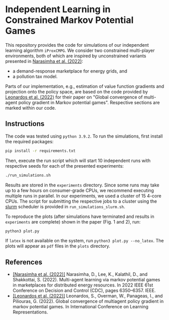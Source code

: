# Independent Learning in Constrained Markov Potential Games

This repository provides the code for simulations of our independent learning algorithm `iProxCMPG`. We consider two constrained multi-player environments, both of which are inspired by unconstrained variants presented in [Narasimha et al. (2022)](https://ieeexplore.ieee.org/document/9992762):
 - a demand-response marketplace for energy grids, and
 - a pollution tax model.

Parts of our implementation, e.g., estimation of value function gradients and projection onto the policy space, are based on the code provided by [Leonardos et al. (2022)](https://openreview.net/forum?id=gfwON7rAm4) for their paper on "Global convergence of multi-agent policy gradient in Markov potential games". Respective sections are marked within our code.

## Instructions
The code was tested using `python 3.9.2`. To run the simulations, first install the required packages:
```bash
pip install -r requirements.txt
```
Then, execute the run script which will start 10 independent runs with respective seeds for each of the presented experiments:
```bash
./run_simulations.sh
```
Results are stored in the `experiments` directory. Since some runs may take up to a few hours on consumer-grade CPUs, we recommend executing multiple runs in parallel. In our experiments, we used a cluster of 15 4-core CPUs. The script for submitting the respective jobs to a cluster using the [slurm](https://slurm.schedmd.com/sbatch.html) scheduler is provided in `run_simulations_slurm.sh`.

To reproduce the plots (after simulations have terminated and results in `experiments` are complete) shown in the paper (Fig. 1 and 2), run:
```bash
python3 plot.py
```
If `latex` is not available on the system, run `python3 plot.py --no_latex`. The plots will appear as `pdf` files in the `plots` directory.

## References
- [[Narasimha et al. (2022)]](https://ieeexplore.ieee.org/document/9992762) Narasimha, D., Lee, K., Kalathil, D., and Shakkottai, S. (2022). Multi-agent learning via markov potential games in marketplaces for distributed energy resources. In 2022 IEEE 61st Conference on Decision and Control (CDC), pages 6350–6357. IEEE.
- [[Leonardos et al. (2022)]](https://openreview.net/forum?id=gfwON7rAm4) Leonardos, S., Overman, W., Panageas, I., and Piliouras, G. (2022). Global convergence of multiagent policy gradient in markov potential games. In International Conference on Learning Representations.
